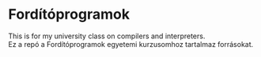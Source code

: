 # Fordítóprogramok
This is for my university class on compilers and interpreters.  
Ez a repó a Fordítóprogramok egyetemi kurzusomhoz tartalmaz forrásokat.